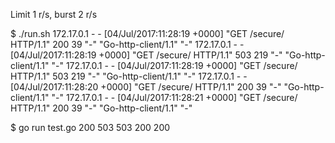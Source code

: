 Limit 1 r/s, burst 2 r/s

$ ./run.sh
172.17.0.1 - - [04/Jul/2017:11:28:19 +0000] "GET /secure/ HTTP/1.1" 200 39 "-" "Go-http-client/1.1" "-"
172.17.0.1 - - [04/Jul/2017:11:28:19 +0000] "GET /secure/ HTTP/1.1" 503 219 "-" "Go-http-client/1.1" "-"
172.17.0.1 - - [04/Jul/2017:11:28:19 +0000] "GET /secure/ HTTP/1.1" 503 219 "-" "Go-http-client/1.1" "-"
172.17.0.1 - - [04/Jul/2017:11:28:20 +0000] "GET /secure/ HTTP/1.1" 200 39 "-" "Go-http-client/1.1" "-"
172.17.0.1 - - [04/Jul/2017:11:28:21 +0000] "GET /secure/ HTTP/1.1" 200 39 "-" "Go-http-client/1.1" "-"

$ go run test.go
200
503
503
200
200
